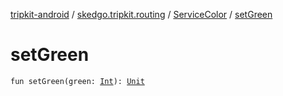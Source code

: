 [tripkit-android](../../index.md) / [skedgo.tripkit.routing](../index.md) / [ServiceColor](index.md) / [setGreen](./set-green.md)

# setGreen

`fun setGreen(green: `[`Int`](https://kotlinlang.org/api/latest/jvm/stdlib/kotlin/-int/index.html)`): `[`Unit`](https://kotlinlang.org/api/latest/jvm/stdlib/kotlin/-unit/index.html)